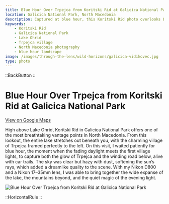 ```yaml
---
title: Blue Hour Over Trpejca from Koritski Rid at Galicica National Park
location: Galicica National Park, North Macedonia
description: Captured at blue hour, this Koritski Rid photo overlooks Lake Ohrid, Trpejca village, and winding car trails through Galicica National Park.
keywords:
    - Koritski Rid
    - Galicica National Park
    - Lake Ohrid
    - Trpejca village
    - North Macedonia photography
    - blue hour landscape
image: /images/through-the-lens/wild-horizons/galicica-vidikovec.jpg
type: photo
---
```


::BackButton
::

# Blue Hour Over Trpejca from Koritski Rid at Galicica National Park

<a href="https://www.google.com/maps/search/?api=1&query=Koritski+Rid,+National+Park,+North+Macedonia" target="_blank" rel="noopener noreferrer">View on Google Maps</a>

High above Lake Ohrid, Koritski Rid in Galicica National Park offers one of the most breathtaking vantage points in North Macedonia. From this lookout, the entire lake stretches out beneath you, with the charming village of Trpejca framed perfectly to the left. On this visit, I waited patiently for blue hour, the moment when the fading daylight meets the first village lights, to capture both the glow of Trpejca and the winding road below, alive with car trails. The sky was clear but hazy with dust, softening the sun’s rays, which added a dreamlike quality to the scene. With my Nikon D800 and a Nikon 17–35mm lens, I was able to bring together the wide expanse of the lake, the mountains beyond, and the quiet magic of the evening light.

![Blue Hour Over Trpejca from Koritski Rid at Galicica National Park](/images/through-the-lens/wild-horizons/galicica-vidikovec.jpg)

<div class="mb-8"></div>

::HorizontalRule
::
